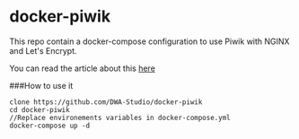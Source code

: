 # docker-piwik

This repo contain a docker-compose configuration to use Piwik with NGINX and Let's Encrypt. 

You can read the article about this [here](https://blog.dwastudio.fr/utiliser-piwik-avec-docker/)


###How to use it

```
clone https://github.com/DWA-Studio/docker-piwik
cd docker-piwik 
//Replace environements variables in docker-compose.yml
docker-compose up -d
```



